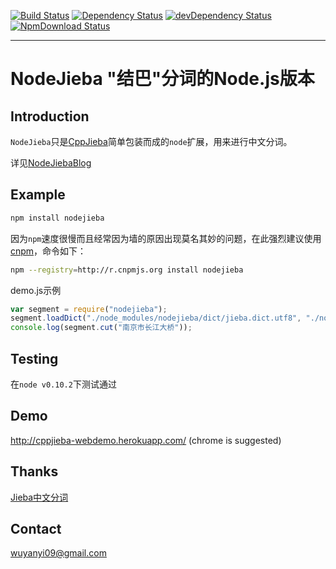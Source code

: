 [![Build Status](https://travis-ci.org/aszxqw/nodejieba.png?branch=master)](https://travis-ci.org/aszxqw/nodejieba)
[![Dependency Status](https://david-dm.org/aszxqw/nodejieba.png?theme=shields.io)](https://david-dm.org/aszxqw/nodejieba)
[![devDependency Status](https://david-dm.org/aszxqw/nodejieba/dev-status.png?theme=shields.io)](https://david-dm.org/aszxqw/nodejieba#info=devDependencies)
[![NpmDownload Status](http://img.shields.io/npm/dm/nodejieba.svg)](https://www.npmjs.org/package/nodejieba)
- - -

# NodeJieba "结巴"分词的Node.js版本

## Introduction

`NodeJieba`只是[CppJieba]简单包装而成的`node`扩展，用来进行中文分词。

详见[NodeJiebaBlog]

## Example

```sh
npm install nodejieba
```

因为`npm`速度很慢而且经常因为墙的原因出现莫名其妙的问题，在此强烈建议使用[cnpm]，命令如下：

```sh
npm --registry=http://r.cnpmjs.org install nodejieba
```


demo.js示例

```js
var segment = require("nodejieba");
segment.loadDict("./node_modules/nodejieba/dict/jieba.dict.utf8", "./node_modules/nodejieba/dict/hmm_model.utf8");
console.log(segment.cut("南京市长江大桥"));
```

## Testing

在`node v0.10.2`下测试通过

## Demo

http://cppjieba-webdemo.herokuapp.com/
(chrome is suggested)

## Thanks

[Jieba中文分词]

## Contact

wuyanyi09@gmail.com

[NodeJiebaBlog]:http://aszxqw.github.io/jekyll/update/2014/02/22/nodejs-cpp-addon-nodejieba.html
[CppJieba]:https://github.com/aszxqw/cppjieba.git
[cnpm]:http://cnpmjs.org
[Jieba中文分词]:https://github.com/fxsjy/jieba
